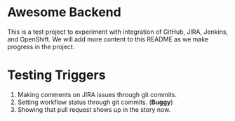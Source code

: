 # Awesome Backend

This is a test project to experiment with integration of GitHub, JIRA, Jenkins, and OpenShift. We will add more content to this README as we make progress in the project.

# Testing Triggers

1. Making comments on JIRA issues through git commits. 
2. Setting workflow status through git commits. (**Buggy**) 
3. Showing that pull request shows up in the story now.
